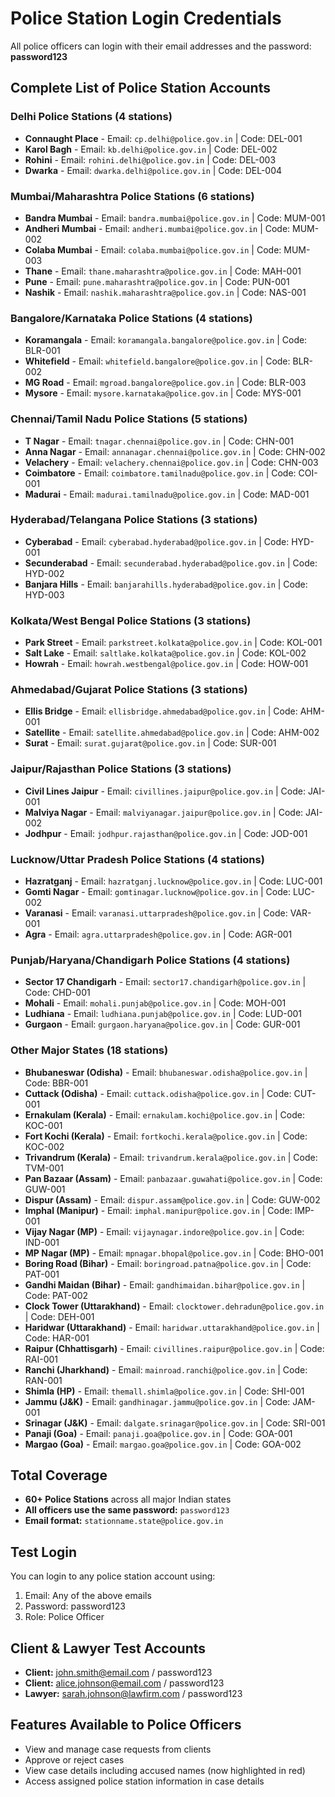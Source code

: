 # Police Station Login Credentials

All police officers can login with their email addresses and the password: **password123**

## Complete List of Police Station Accounts

### Delhi Police Stations (4 stations)
- **Connaught Place** - Email: `cp.delhi@police.gov.in` | Code: DEL-001
- **Karol Bagh** - Email: `kb.delhi@police.gov.in` | Code: DEL-002  
- **Rohini** - Email: `rohini.delhi@police.gov.in` | Code: DEL-003
- **Dwarka** - Email: `dwarka.delhi@police.gov.in` | Code: DEL-004

### Mumbai/Maharashtra Police Stations (6 stations)
- **Bandra Mumbai** - Email: `bandra.mumbai@police.gov.in` | Code: MUM-001
- **Andheri Mumbai** - Email: `andheri.mumbai@police.gov.in` | Code: MUM-002
- **Colaba Mumbai** - Email: `colaba.mumbai@police.gov.in` | Code: MUM-003
- **Thane** - Email: `thane.maharashtra@police.gov.in` | Code: MAH-001
- **Pune** - Email: `pune.maharashtra@police.gov.in` | Code: PUN-001
- **Nashik** - Email: `nashik.maharashtra@police.gov.in` | Code: NAS-001

### Bangalore/Karnataka Police Stations (4 stations)
- **Koramangala** - Email: `koramangala.bangalore@police.gov.in` | Code: BLR-001
- **Whitefield** - Email: `whitefield.bangalore@police.gov.in` | Code: BLR-002
- **MG Road** - Email: `mgroad.bangalore@police.gov.in` | Code: BLR-003
- **Mysore** - Email: `mysore.karnataka@police.gov.in` | Code: MYS-001

### Chennai/Tamil Nadu Police Stations (5 stations)
- **T Nagar** - Email: `tnagar.chennai@police.gov.in` | Code: CHN-001
- **Anna Nagar** - Email: `annanagar.chennai@police.gov.in` | Code: CHN-002
- **Velachery** - Email: `velachery.chennai@police.gov.in` | Code: CHN-003
- **Coimbatore** - Email: `coimbatore.tamilnadu@police.gov.in` | Code: COI-001
- **Madurai** - Email: `madurai.tamilnadu@police.gov.in` | Code: MAD-001

### Hyderabad/Telangana Police Stations (3 stations)
- **Cyberabad** - Email: `cyberabad.hyderabad@police.gov.in` | Code: HYD-001
- **Secunderabad** - Email: `secunderabad.hyderabad@police.gov.in` | Code: HYD-002
- **Banjara Hills** - Email: `banjarahills.hyderabad@police.gov.in` | Code: HYD-003

### Kolkata/West Bengal Police Stations (3 stations)
- **Park Street** - Email: `parkstreet.kolkata@police.gov.in` | Code: KOL-001
- **Salt Lake** - Email: `saltlake.kolkata@police.gov.in` | Code: KOL-002
- **Howrah** - Email: `howrah.westbengal@police.gov.in` | Code: HOW-001

### Ahmedabad/Gujarat Police Stations (3 stations)
- **Ellis Bridge** - Email: `ellisbridge.ahmedabad@police.gov.in` | Code: AHM-001
- **Satellite** - Email: `satellite.ahmedabad@police.gov.in` | Code: AHM-002
- **Surat** - Email: `surat.gujarat@police.gov.in` | Code: SUR-001

### Jaipur/Rajasthan Police Stations (3 stations)
- **Civil Lines Jaipur** - Email: `civillines.jaipur@police.gov.in` | Code: JAI-001
- **Malviya Nagar** - Email: `malviyanagar.jaipur@police.gov.in` | Code: JAI-002
- **Jodhpur** - Email: `jodhpur.rajasthan@police.gov.in` | Code: JOD-001

### Lucknow/Uttar Pradesh Police Stations (4 stations)
- **Hazratganj** - Email: `hazratganj.lucknow@police.gov.in` | Code: LUC-001
- **Gomti Nagar** - Email: `gomtinagar.lucknow@police.gov.in` | Code: LUC-002
- **Varanasi** - Email: `varanasi.uttarpradesh@police.gov.in` | Code: VAR-001
- **Agra** - Email: `agra.uttarpradesh@police.gov.in` | Code: AGR-001

### Punjab/Haryana/Chandigarh Police Stations (4 stations)
- **Sector 17 Chandigarh** - Email: `sector17.chandigarh@police.gov.in` | Code: CHD-001
- **Mohali** - Email: `mohali.punjab@police.gov.in` | Code: MOH-001
- **Ludhiana** - Email: `ludhiana.punjab@police.gov.in` | Code: LUD-001
- **Gurgaon** - Email: `gurgaon.haryana@police.gov.in` | Code: GUR-001

### Other Major States (18 stations)
- **Bhubaneswar (Odisha)** - Email: `bhubaneswar.odisha@police.gov.in` | Code: BBR-001
- **Cuttack (Odisha)** - Email: `cuttack.odisha@police.gov.in` | Code: CUT-001
- **Ernakulam (Kerala)** - Email: `ernakulam.kochi@police.gov.in` | Code: KOC-001
- **Fort Kochi (Kerala)** - Email: `fortkochi.kerala@police.gov.in` | Code: KOC-002
- **Trivandrum (Kerala)** - Email: `trivandrum.kerala@police.gov.in` | Code: TVM-001
- **Pan Bazaar (Assam)** - Email: `panbazaar.guwahati@police.gov.in` | Code: GUW-001
- **Dispur (Assam)** - Email: `dispur.assam@police.gov.in` | Code: GUW-002
- **Imphal (Manipur)** - Email: `imphal.manipur@police.gov.in` | Code: IMP-001
- **Vijay Nagar (MP)** - Email: `vijaynagar.indore@police.gov.in` | Code: IND-001
- **MP Nagar (MP)** - Email: `mpnagar.bhopal@police.gov.in` | Code: BHO-001
- **Boring Road (Bihar)** - Email: `boringroad.patna@police.gov.in` | Code: PAT-001
- **Gandhi Maidan (Bihar)** - Email: `gandhimaidan.bihar@police.gov.in` | Code: PAT-002
- **Clock Tower (Uttarakhand)** - Email: `clocktower.dehradun@police.gov.in` | Code: DEH-001
- **Haridwar (Uttarakhand)** - Email: `haridwar.uttarakhand@police.gov.in` | Code: HAR-001
- **Raipur (Chhattisgarh)** - Email: `civillines.raipur@police.gov.in` | Code: RAI-001
- **Ranchi (Jharkhand)** - Email: `mainroad.ranchi@police.gov.in` | Code: RAN-001
- **Shimla (HP)** - Email: `themall.shimla@police.gov.in` | Code: SHI-001
- **Jammu (J&K)** - Email: `gandhinagar.jammu@police.gov.in` | Code: JAM-001
- **Srinagar (J&K)** - Email: `dalgate.srinagar@police.gov.in` | Code: SRI-001
- **Panaji (Goa)** - Email: `panaji.goa@police.gov.in` | Code: GOA-001
- **Margao (Goa)** - Email: `margao.goa@police.gov.in` | Code: GOA-002

## Total Coverage
- **60+ Police Stations** across all major Indian states
- **All officers use the same password:** `password123`
- **Email format:** `stationname.state@police.gov.in`

## Test Login
You can login to any police station account using:
1. Email: Any of the above emails
2. Password: password123
3. Role: Police Officer

## Client & Lawyer Test Accounts
- **Client:** john.smith@email.com / password123
- **Client:** alice.johnson@email.com / password123  
- **Lawyer:** sarah.johnson@lawfirm.com / password123

## Features Available to Police Officers
- View and manage case requests from clients
- Approve or reject cases
- View case details including accused names (now highlighted in red)
- Access assigned police station information in case details